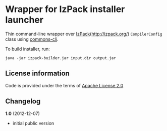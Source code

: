 Wrapper for IzPack installer launcher
=====================================

Thin command-line wrapper over [IzPack]()(http://izpack.org/) `CompilerConfig` class using
[commons-cli](http://commons.apache.org/cli/).

To build installer, run:

    java -jar izpack-builder.jar input.dir output.jar

License information
-------------------

Code is provided under the terms of [Apache License 2.0](http://www.apache.org/licenses/LICENSE-2.0)

Changelog
---------

**1.0** (2012-12-07)

 * initial public version
